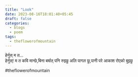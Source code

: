 ```yaml
---
title: "Look"
date: 2023-08-16T18:01:40+05:45
draft: false
categories:
  - blogs
  - poem
tags:
  - theflowerofmountain
---
```

हेर्नुस् म त…    
हेर्नुस्! म त कवि मान्छे,बिना बर्षात् पनि रुझ्छु    <!--more-->
अलि पागल छु,पानी परे आकाश रोएको बुझ्छु    
  
#theflowerofmountain